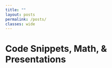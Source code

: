 ```yaml
---
title: ""
layout: posts
permalink: /posts/
classes: wide
---
```


# Code Snippets, Math, & Presentations
